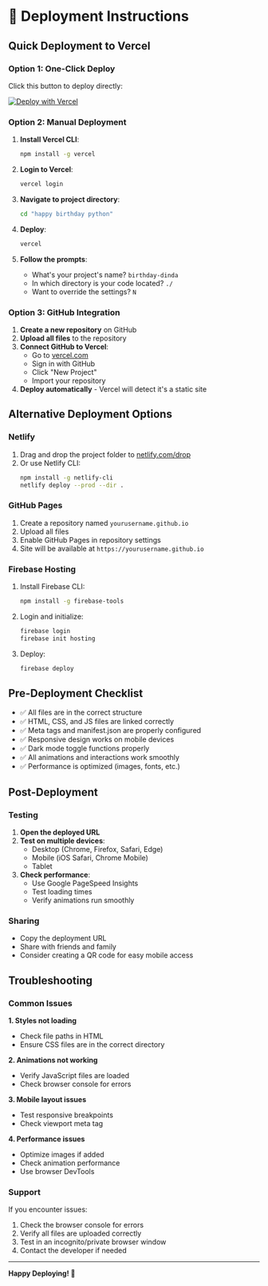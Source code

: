 # 🚀 Deployment Instructions

## Quick Deployment to Vercel

### Option 1: One-Click Deploy

Click this button to deploy directly:

[![Deploy with Vercel](https://vercel.com/button)](https://vercel.com/new/clone?repository-url=https://github.com/yourusername/birthday-website)

### Option 2: Manual Deployment

1. **Install Vercel CLI**:

   ```bash
   npm install -g vercel
   ```

2. **Login to Vercel**:

   ```bash
   vercel login
   ```

3. **Navigate to project directory**:

   ```bash
   cd "happy birthday python"
   ```

4. **Deploy**:

   ```bash
   vercel
   ```

5. **Follow the prompts**:
   - What's your project's name? `birthday-dinda`
   - In which directory is your code located? `./`
   - Want to override the settings? `N`

### Option 3: GitHub Integration

1. **Create a new repository** on GitHub
2. **Upload all files** to the repository
3. **Connect GitHub to Vercel**:
   - Go to [vercel.com](https://vercel.com)
   - Sign in with GitHub
   - Click "New Project"
   - Import your repository
4. **Deploy automatically** - Vercel will detect it's a static site

## Alternative Deployment Options

### Netlify

1. Drag and drop the project folder to [netlify.com/drop](https://netlify.com/drop)
2. Or use Netlify CLI:
   ```bash
   npm install -g netlify-cli
   netlify deploy --prod --dir .
   ```

### GitHub Pages

1. Create a repository named `yourusername.github.io`
2. Upload all files
3. Enable GitHub Pages in repository settings
4. Site will be available at `https://yourusername.github.io`

### Firebase Hosting

1. Install Firebase CLI:
   ```bash
   npm install -g firebase-tools
   ```
2. Login and initialize:
   ```bash
   firebase login
   firebase init hosting
   ```
3. Deploy:
   ```bash
   firebase deploy
   ```

## Pre-Deployment Checklist

- ✅ All files are in the correct structure
- ✅ HTML, CSS, and JS files are linked correctly
- ✅ Meta tags and manifest.json are properly configured
- ✅ Responsive design works on mobile devices
- ✅ Dark mode toggle functions properly
- ✅ All animations and interactions work smoothly
- ✅ Performance is optimized (images, fonts, etc.)

## Post-Deployment

### Testing

1. **Open the deployed URL**
2. **Test on multiple devices**:
   - Desktop (Chrome, Firefox, Safari, Edge)
   - Mobile (iOS Safari, Chrome Mobile)
   - Tablet
3. **Check performance**:
   - Use Google PageSpeed Insights
   - Test loading times
   - Verify animations run smoothly

### Sharing

- Copy the deployment URL
- Share with friends and family
- Consider creating a QR code for easy mobile access

## Troubleshooting

### Common Issues

**1. Styles not loading**

- Check file paths in HTML
- Ensure CSS files are in the correct directory

**2. Animations not working**

- Verify JavaScript files are loaded
- Check browser console for errors

**3. Mobile layout issues**

- Test responsive breakpoints
- Check viewport meta tag

**4. Performance issues**

- Optimize images if added
- Check animation performance
- Use browser DevTools

### Support

If you encounter issues:

1. Check the browser console for errors
2. Verify all files are uploaded correctly
3. Test in an incognito/private browser window
4. Contact the developer if needed

---

**Happy Deploying! 🎉**
